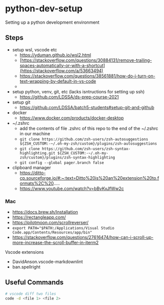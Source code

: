 # python-dev-setup

Setting up a python development environment

## Steps

* setup wsl, vscode etc
    * https://yduman.github.io/wsl2.html
    * [https://stackoverflow.com/questions/30884131/remove-trailing-spaces-automatically-or-with-a-shortcut](https://stackoverflow.com/a/53663494)
    * https://stackoverflow.com/questions/38561881/how-do-i-turn-on-text-wrapping-by-default-in-vs-code
    * 
* setup python, venv, git, etc (lacks isntructions for setting up ssh)
    * https://github.com/LDSSA/ds-prep-course-2021
* setup git 
    * https://github.com/LDSSA/batch5-students#setup-git-and-github
* docker
    * https://www.docker.com/products/docker-desktop
* ~/.zshrc
    * add the contents of file .zshrc of this repo to the end of the ~/.zshrc in our machine
    * `git clone https://github.com/zsh-users/zsh-autosuggestions ${ZSH_CUSTOM:-~/.oh-my-zsh/custom}/plugins/zsh-autosuggestions`
    * `git clone https://github.com/zsh-users/zsh-syntax-highlighting.git ${ZSH_CUSTOM:-~/.oh-my-zsh/custom}/plugins/zsh-syntax-highlighting`
    * `git config --global pager.branch false`
* clipboard manager
    * https://ditto-cp.sourceforge.io/#:~:text=Ditto%20is%20an%20extension%20to,formats%2C%20.....
    * https://www.youtube.com/watch?v=bBvKvJfWw2c

### Mac

* https://docs.brew.sh/Installation
* https://rectangleapp.com/
* https://pilotmoon.com/scrollreverser/
* `export PATH="$PATH:/Applications/Visual Studio Code.app/Contents/Resources/app/bin"`
* https://stackoverflow.com/questions/27616474/how-can-i-scroll-up-more-increase-the-scroll-buffer-in-iterm2

Vscode extensions

* DavidAnson.vscode-markdownlint
* ban.spellright

## Useful Commands

```bash
# vscode diff two files
code -d <file 1> <file 2>
```
